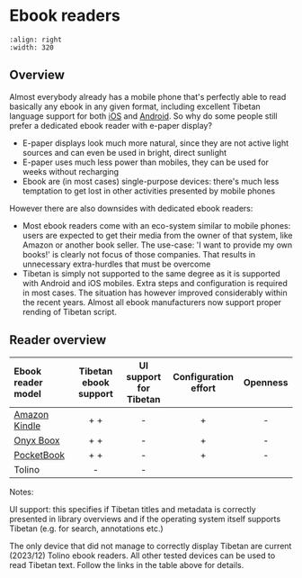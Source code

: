 # Ebook readers

```{image} Images/ereaders.jpg
:align: right
:width: 320
```

## Overview

Almost everybody already has a mobile phone that's perfectly able to read basically any ebook in any given format, including excellent Tibetan language support for both [iOS](configuration_ios.md) and [Android](configuration_android.md). So why do some people still prefer a dedicated ebook reader with e-paper display?

- E-paper displays look much more natural, since they are not active light sources and can even be used in bright, direct sunlight
- E-paper uses much less power than mobiles, they can be used for weeks without recharging
- Ebook are (in most cases) single-purpose devices: there's much less temptation to get lost in other activities presented by mobile phones

However there are also downsides with dedicated ebook readers:

- Most ebook readers come with an eco-system similar to mobile phones: users are expected to get their media from the owner of that system, like Amazon or another book seller. The use-case: 'I want to provide my own books!' is clearly not focus of those companies. That results in unnecessary extra-hurdles that must be overcome
- Tibetan is simply not supported to the same degree as it is supported with Android and iOS mobiles. Extra steps and configuration is required in most cases. The situation has however improved considerably within the recent years. Almost all ebook manufacturers now support proper rending of Tibetan script.

## Reader overview

| Ebook reader model                       | Tibetan ebook support | UI support for Tibetan |Configuration effort | Openness |
| :--------------------------------------- | :-------------------: | :--------------------: | :-----------------: | :------: |
| [Amazon Kindle](ebook_reader_kindle.md)  | + +                   |  -                     | +                   | -        |
| [Onyx Boox](ebook_reader_boox.md)        | + +                   |  -                     | +                   | -        |
| [PocketBook](ebook_reader_pocketbook.md) | + +                   |  -                     | +                   | -        |
| Tolino                                   | -                     |  -                     |                     |          |

Notes:

UI support: this specifies if Tibetan titles and metadata is correctly presented in library overviews and if the operating system itself supports Tibetan (e.g. for search, annotations etc.)

The only device that did not manage to correctly display Tibetan are current (2023/12) Tolino ebook readers. All other tested
devices can be used to read Tibetan text. Follow the links in the table above for details.

